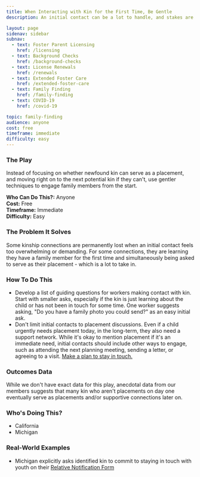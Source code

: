 ```yaml
---
title: When Interacting with Kin for the First Time, Be Gentle
description: An initial contact can be a lot to handle, and stakes are high.

layout: page
sidenav: sidebar
subnav:
  - text: Foster Parent Licensing
    href: /licensing
  - text: Background Checks
    href: /background-checks
  - text: License Renewals
    href: /renewals
  - text: Extended Foster Care
    href: /extended-foster-care
  - text: Family Finding
    href: /family-finding
  - text: COVID-19
    href: /covid-19

topic: family-finding
audience: anyone
cost: free
timeframe: immediate
difficulty: easy
---
```



### The Play

Instead of focusing on whether newfound kin can serve as a placement, and moving right on to the next potential kin if they can't, use gentler techniques to engage family members from the start.

**Who Can Do This?:**
Anyone<br />
**Cost:**
Free<br />
**Timeframe:**
Immediate<br />
**Difficulty:**
Easy<br />

### The Problem It Solves

Some kinship connections are permanently lost when an initial contact feels too overwhelming or demanding. For some connections, they are learning they have a family member for the first time and simultaneously being asked to serve as their placement - which is a lot to take in. 

### How To Do This

* Develop a list of guiding questions for workers making contact with kin. Start with smaller asks, especially if the kin is just learning about the child or has not been in touch for some time. One worker suggests asking, "Do you have a family photo you could send?" as an easy initial ask.
* Don't limit initial contacts to placement discussions. Even if a child urgently needs placement today, in the long-term, they also need a support network. While it's okay to mention placement if it's an immediate need, initial contacts should include other ways to engage, such as attending the next planning meeting, sending a letter, or agreeing to a visit. [Make a plan to stay in touch.](plan-to-stay-in-touch-with-supportive-connections)


### Outcomes Data

While we don't have exact data for this play, anecdotal data from our members suggests that many kin who aren't placements on day one eventually serve as placements and/or supportive connections later on.

### Who's Doing This?

* California
* Michigan

### Real-World Examples

* Michigan explicitly asks identified kin to commit to staying in touch with youth on their [Relative Notification Form](http://www.michigan.gov/documents/dhs/DHS-0990_265835_7.dot)
